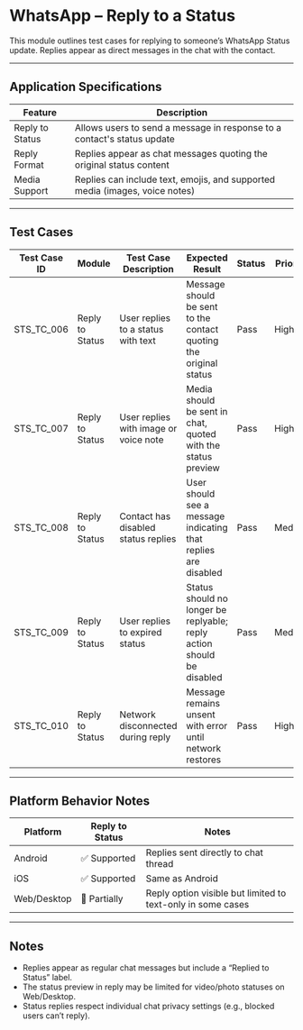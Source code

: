 # WhatsApp – Reply to a Status

This module outlines test cases for replying to someone’s WhatsApp Status update. Replies appear as direct messages in the chat with the contact.

---

## Application Specifications

| Feature             | Description                                                                 |
|---------------------|-----------------------------------------------------------------------------|
| Reply to Status     | Allows users to send a message in response to a contact's status update     |
| Reply Format        | Replies appear as chat messages quoting the original status content         |
| Media Support       | Replies can include text, emojis, and supported media (images, voice notes) |

---

## Test Cases

| Test Case ID     | Module            | Test Case Description                                                     | Expected Result                                                               | Status | Priority | Notes                                       |
|------------------|-------------------|----------------------------------------------------------------------------|--------------------------------------------------------------------------------|--------|----------|---------------------------------------------|
| STS_TC_006       | Reply to Status   | User replies to a status with text                                        | Message should be sent to the contact quoting the original status             | Pass   | High     | Text should include quoted preview of status |
| STS_TC_007       | Reply to Status   | User replies with image or voice note                                     | Media should be sent in chat, quoted with the status preview                  | Pass   | High     | Depends on media type support               |
| STS_TC_008       | Reply to Status   | Contact has disabled status replies                                       | User should see a message indicating that replies are disabled                | Pass   | Medium   |                                             |
| STS_TC_009       | Reply to Status   | User replies to expired status                                            | Status should no longer be replyable; reply action should be disabled         | Pass   | Medium   |                                             |
| STS_TC_010       | Reply to Status   | Network disconnected during reply                                         | Message remains unsent with error until network restores                      | Pass   | High     | Standard messaging retry behavior applies   |

---

## Platform Behavior Notes

| Platform       | Reply to Status | Notes                                                      |
|----------------|------------------|------------------------------------------------------------|
| Android        | ✅ Supported     | Replies sent directly to chat thread                       |
| iOS            | ✅ Supported     | Same as Android                                            |
| Web/Desktop    | 🔸 Partially     | Reply option visible but limited to text-only in some cases |

---

## Notes

- Replies appear as regular chat messages but include a “Replied to Status” label.
- The status preview in reply may be limited for video/photo statuses on Web/Desktop.
- Status replies respect individual chat privacy settings (e.g., blocked users can’t reply).
